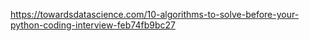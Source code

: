https://towardsdatascience.com/10-algorithms-to-solve-before-your-python-coding-interview-feb74fb9bc27
